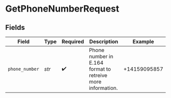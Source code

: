 # GetPhoneNumberRequest


## Fields

| Field                                                      | Type                                                       | Required                                                   | Description                                                | Example                                                    |
| ---------------------------------------------------------- | ---------------------------------------------------------- | ---------------------------------------------------------- | ---------------------------------------------------------- | ---------------------------------------------------------- |
| `phone_number`                                             | *str*                                                      | :heavy_check_mark:                                         | Phone number in E.164 format to retreive more information. | +14159095857                                               |